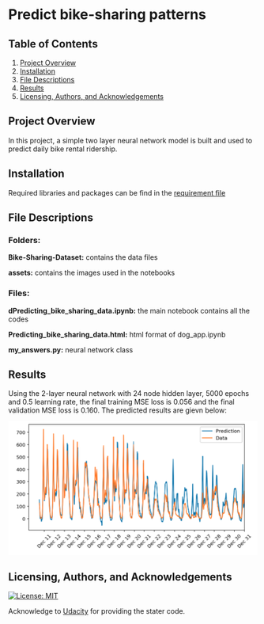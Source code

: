 # Predict bike-sharing patterns


## Table of Contents

1. [Project Overview](#project_overview)
2. [Installation](#installation)
3. [File Descriptions](#files)
4. [Results](#results)
5. [Licensing, Authors, and Acknowledgements](#licensing)

## Project Overview <a name="project_overview"></a>

In this project, a simple two layer neural network model is built and used to predict daily bike rental ridership.

## Installation <a name="installation"></a>

Required libraries and packages can be find in the [requirement file]('requirement.txt')

## File Descriptions <a name="files"></a>

### Folders: 
**Bike-Sharing-Dataset:** contains the data files

**assets:** contains the images used in the notebooks

### Files:
**dPredicting_bike_sharing_data.ipynb:** the main notebook contains all the codes

**Predicting_bike_sharing_data.html:** html format of dog_app.ipynb

**my_answers.py:** neural network class

## Results<a name="results"></a>

Using the 2-layer neural network with 24 node hidden layer, 5000 epochs and 0.5 learning rate, the final training MSE loss is 0.056 and the final validation MSE loss is 0.160.
The predicted results are gievn below:

<img src="assets/result.png" />

## Licensing, Authors, and Acknowledgements<a name="licensing"></a>

[![License: MIT](https://img.shields.io/badge/License-MIT-yellow.svg)](https://opensource.org/licenses/MIT)

Acknowledge to [Udacity](https://www.udacity.com/) for providing the stater code.  




